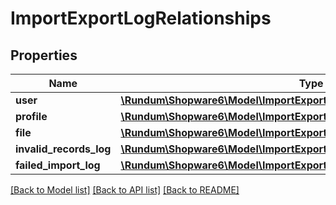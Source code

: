 # ImportExportLogRelationships

## Properties
Name | Type | Description | Notes
------------ | ------------- | ------------- | -------------
**user** | [**\Rundum\Shopware6\Model\ImportExportLogRelationshipsUser**](ImportExportLogRelationshipsUser.md) |  | [optional] 
**profile** | [**\Rundum\Shopware6\Model\ImportExportLogRelationshipsProfile**](ImportExportLogRelationshipsProfile.md) |  | [optional] 
**file** | [**\Rundum\Shopware6\Model\ImportExportLogRelationshipsFile**](ImportExportLogRelationshipsFile.md) |  | [optional] 
**invalid_records_log** | [**\Rundum\Shopware6\Model\ImportExportLogRelationshipsInvalidRecordsLog**](ImportExportLogRelationshipsInvalidRecordsLog.md) |  | [optional] 
**failed_import_log** | [**\Rundum\Shopware6\Model\ImportExportLogRelationshipsFailedImportLog**](ImportExportLogRelationshipsFailedImportLog.md) |  | [optional] 

[[Back to Model list]](../../README.md#documentation-for-models) [[Back to API list]](../../README.md#documentation-for-api-endpoints) [[Back to README]](../../README.md)

